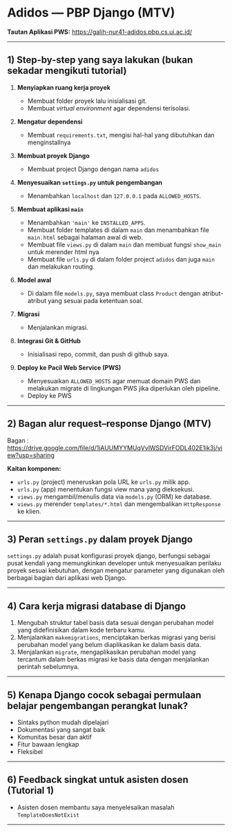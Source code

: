 # Adidos — PBP Django (MTV)

**Tautan Aplikasi PWS:** 
https://galih-nur41-adidos.pbp.cs.ui.ac.id/

---

## 1) Step-by-step yang saya lakukan (bukan sekadar mengikuti tutorial)

1. **Menyiapkan ruang kerja proyek**

   * Membuat folder proyek lalu inisialisasi git.
   * Membuat *virtual environment* agar dependensi terisolasi.

2. **Mengatur dependensi**

   * Membuat `requirements.txt`, mengisi hal-hal yang dibutuhkan dan menginstallnya

3. **Membuat proyek Django**

   * Membuat project Django dengan nama `adidos` 

4. **Menyesuaikan `settings.py` untuk pengembangan**

   * Menambahkan `localhost` dan `127.0.0.1` pada `ALLOWED_HOSTS`.

5. **Membuat aplikasi `main`**

   * Menambahkan `'main'` ke `INSTALLED_APPS`.
   * Membuat folder templates di dalam `main` dan menambahkan file `main.html` sebagai halaman awal di web.
   * Membuat file `views.py` di dalam `main` dan membuat fungsi `show_main` untuk merender html nya
   * Membuat file `urls.py` di dalam folder project `adidos` dan juga `main` dan melakukan routing.

6. **Model awal**

   * Di dalam file `models.py`, saya membuat class `Product` dengan atribut-atribut yang sesuai pada ketentuan soal.

7. **Migrasi**

   * Menjalankan migrasi.

8. **Integrasi Git & GitHub**

   * Inisialisasi repo, commit, dan push di github saya.

10. **Deploy ke Pacil Web Service (PWS)**

    * Menyesuaikan `ALLOWED_HOSTS` agar memuat domain PWS dan melakukan migrate di lingkungan PWS jika diperlukan oleh pipeline.
    * Deploy ke PWS

---

## 2) Bagan alur request–response Django (MTV)

Bagan : https://drive.google.com/file/d/1jAUUMYYMUqVvlWSDVirFODL402E1ik3j/view?usp=sharing

**Kaitan komponen:**

* `urls.py` (project) meneruskan pola URL ke `urls.py` milik app.
* `urls.py` (app) menentukan fungsi view mana yang dieksekusi.
* `views.py` mengambil/menulis data via `models.py` (ORM) ke database.
* `views.py` merender `templates/*.html` dan mengembalikan `HttpResponse` ke klien.

---

## 3) Peran `settings.py` dalam proyek Django

`settings.py` adalah pusat konfigurasi proyek django, berfungsi sebagai pusat kendali yang memungkinkan developer untuk menyesuaikan perilaku proyek sesuai kebutuhan, dengan mengatur parameter yang digunakan oleh berbagai bagian dari aplikasi web Django.

---

## 4) Cara kerja migrasi database di Django

1. Mengubah struktur tabel basis data sesuai dengan perubahan model yang didefinisikan dalam kode terbaru kamu.
2. Menjalankan `makemigrations`, menciptakan berkas migrasi yang berisi perubahan model yang belum diaplikasikan ke dalam basis data.
3. Menjalankan `migrate`, mengaplikasikan perubahan model yang tercantum dalam berkas migrasi ke basis data dengan menjalankan perintah sebelumnya.

---

## 5) Kenapa Django cocok sebagai permulaan belajar pengembangan perangkat lunak?

* Sintaks python mudah dipelajari
* Dokumentasi yang sangat baik
* Komunitas besar dan aktif
* Fitur bawaan lengkap
* Fleksibel

---

## 6) Feedback singkat untuk asisten dosen (Tutorial 1)

* Asisten dosen membantu saya menyelesaikan masalah `TemplateDoesNotExist`

---
